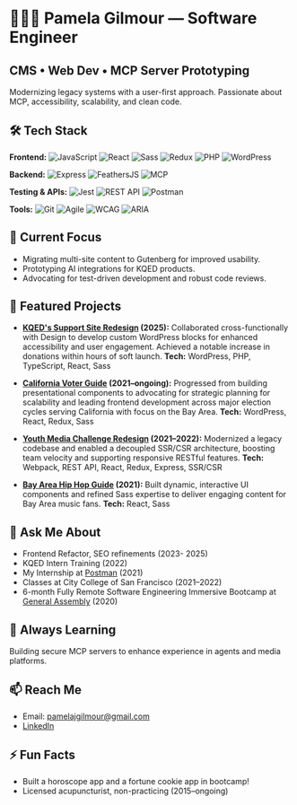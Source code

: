 # 👩🏻‍💻 Pamela Gilmour — Software Engineer
## CMS • Web Dev • MCP Server Prototyping

Modernizing legacy systems with a user-first approach. Passionate about MCP, accessibility, scalability, and clean code.

## 🛠️ Tech Stack
**Frontend:** ![JavaScript](https://img.shields.io/badge/JavaScript-F7DF1E?style=flat&logo=javascript) ![React](https://img.shields.io/badge/React-20232A?style=flat&logo=react) ![Sass](https://img.shields.io/badge/Sass-cc6699?style=flat&logo=sass) ![Redux](https://img.shields.io/badge/Redux-593D88?style=flat&logo=redux&logoColor=white) ![PHP](https://img.shields.io/badge/PHP-777BB4?style=flat&logo=php) ![WordPress](https://img.shields.io/badge/WordPress-21759B?style=flat&logo=wordpress)

**Backend:**  ![Express](https://img.shields.io/badge/Express-000000?style=flat&logo=express) ![FeathersJS](https://img.shields.io/badge/FeathersJS-333?style=flat&logo=feathersjs&logoColor=white)  ![MCP](https://img.shields.io/badge/MCP-blue?style=flat)

**Testing & APIs:** ![Jest](https://img.shields.io/badge/Jest-C21325?style=flat&logo=jest) ![REST API](https://img.shields.io/badge/REST%20API-009688?style=flat) ![Postman](https://img.shields.io/badge/Postman-FF6C37?style=flat&logo=postman&logoColor=white)

**Tools:** ![Git](https://img.shields.io/badge/Git-F05032?style=flat&logo=git&logoColor=white) ![Agile](https://img.shields.io/badge/Agile-009688?style=flat) ![WCAG](https://img.shields.io/badge/WCAG-0A7CFF?style=flat)
![ARIA](https://img.shields.io/badge/ARIA-0052CC?style=flat)

## 🔭 Current Focus
- Migrating multi-site content to Gutenberg for improved usability.
- Prototyping AI integrations for KQED products.
- Advocating for test-driven development and robust code reviews.

## 🚀 Featured Projects

- **[KQED's Support Site Redesign](https://www.kqed.org/support) (2025):**
  Collaborated cross-functionally with Design to develop custom WordPress blocks for enhanced accessibility and user engagement. Achieved a notable increase in donations within hours of soft launch.
  **Tech:** WordPress, PHP, TypeScript, React, Sass

- **[California Voter Guide](https://www.kqed.org/elections/results) (2021–ongoing):**
  Progressed from building presentational components to advocating for strategic planning for scalability and leading frontend development across major election cycles serving California with focus on the Bay Area.
  **Tech:** WordPress, React, Redux, Sass

- **[Youth Media Challenge Redesign](https://youthmedia.kqed.org/) (2021–2022):**
  Modernized a legacy codebase and enabled a decoupled SSR/CSR architecture, boosting team velocity and supporting responsive RESTful features.
  **Tech:** Webpack, REST API, React, Redux, Express, SSR/CSR
  
- **[Bay Area Hip Hop Guide](https://www.kqed.org/bayareahiphop) (2021):**
  Built dynamic, interactive UI components and refined Sass expertise to deliver engaging content for Bay Area music fans.
  **Tech:** React, Sass


## 💬 Ask Me About
- Frontend Refactor, SEO refinements (2023- 2025) 
- KQED Intern Training (2022)
- My Internship at [Postman](https://www.postman.com/) (2021)
- Classes at City College of San Francisco (2021–2022)
- 6-month Fully Remote Software Engineering Immersive Bootcamp at [General Assembly](https://generalassemb.ly/) (2020)

## 🌱 Always Learning
Building secure MCP servers to enhance experience in agents and media platforms.

## 📫 Reach Me
- Email: pamelajgilmour@gmail.com  
- [LinkedIn](https://www.linkedin.com/in/pamela-gilmour)

## ⚡ Fun Facts
- Built a horoscope app and a fortune cookie app in bootcamp!
- Licensed acupuncturist, non-practicing (2015–ongoing)




 <!--
**pamelagilmour/pamelagilmour** is a ✨ _special_ ✨ repository because its `README.md` (this file) appears on your GitHub profile.
- 👯 I’m looking to collaborate on ...
- 🤔 I’m looking for help with ...
- 😄 Pronouns: 
-->
